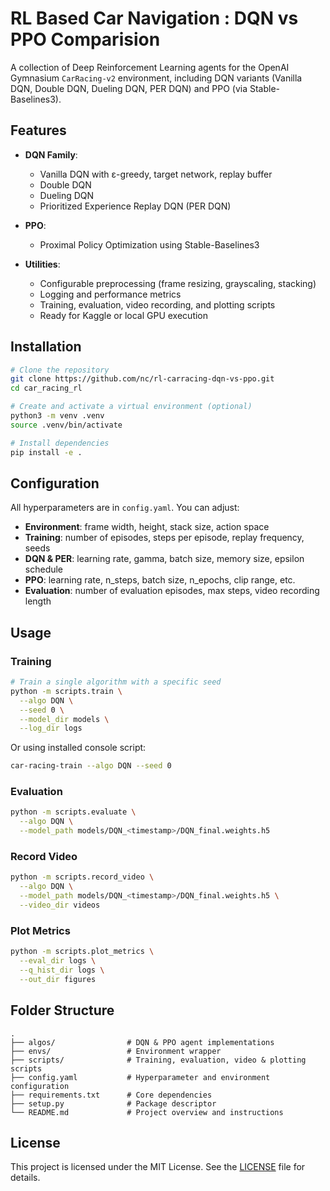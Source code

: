 
 # RL Based Car Navigation : DQN vs PPO Comparision
 
 A collection of Deep Reinforcement Learning agents for the OpenAI Gymnasium `CarRacing-v2` environment, including DQN variants (Vanilla DQN, Double DQN, Dueling DQN, PER DQN) and PPO (via Stable-Baselines3).
 
 ## Features
 
 - **DQN Family**:  
   - Vanilla DQN with ε-greedy, target network, replay buffer  
   - Double DQN  
   - Dueling DQN  
   - Prioritized Experience Replay DQN (PER DQN)
 
 - **PPO**:  
   - Proximal Policy Optimization using Stable-Baselines3
 
 - **Utilities**:  
   - Configurable preprocessing (frame resizing, grayscaling, stacking)  
   - Logging and performance metrics  
   - Training, evaluation, video recording, and plotting scripts  
   - Ready for Kaggle or local GPU execution
 
 ## Installation
 
 ```bash
 # Clone the repository
 git clone https://github.com/nc/rl-carracing-dqn-vs-ppo.git
 cd car_racing_rl
 
 # Create and activate a virtual environment (optional)
 python3 -m venv .venv
 source .venv/bin/activate
 
 # Install dependencies
 pip install -e .
 ```
 
 ## Configuration
 
 All hyperparameters are in `config.yaml`. You can adjust:
 
 - **Environment**: frame width, height, stack size, action space  
 - **Training**: number of episodes, steps per episode, replay frequency, seeds  
 - **DQN & PER**: learning rate, gamma, batch size, memory size, epsilon schedule  
 - **PPO**: learning rate, n_steps, batch size, n_epochs, clip range, etc.  
 - **Evaluation**: number of evaluation episodes, max steps, video recording length
 
 ## Usage
 
 ### Training
 
 ```bash
 # Train a single algorithm with a specific seed
 python -m scripts.train \
   --algo DQN \
   --seed 0 \
   --model_dir models \
   --log_dir logs
 ```
 
 Or using installed console script:
 
 ```bash
 car-racing-train --algo DQN --seed 0
 ```
 
 ### Evaluation
 
 ```bash
 python -m scripts.evaluate \
   --algo DQN \
   --model_path models/DQN_<timestamp>/DQN_final.weights.h5
 ```
 
 ### Record Video
 
 ```bash
 python -m scripts.record_video \
   --algo DQN \
   --model_path models/DQN_<timestamp>/DQN_final.weights.h5 \
   --video_dir videos
 ```
 
 ### Plot Metrics
 
 ```bash
 python -m scripts.plot_metrics \
   --eval_dir logs \
   --q_hist_dir logs \
   --out_dir figures
 ```
 
 ## Folder Structure
 
 ```
 .
 ├── algos/                # DQN & PPO agent implementations
 ├── envs/                 # Environment wrapper
 ├── scripts/              # Training, evaluation, video & plotting scripts
 ├── config.yaml           # Hyperparameter and environment configuration
 ├── requirements.txt      # Core dependencies
 ├── setup.py              # Package descriptor
 └── README.md             # Project overview and instructions
 ```
 
 ## License
 
 This project is licensed under the MIT License. See the [LICENSE](LICENSE) file for details.
